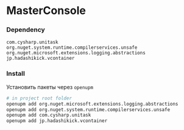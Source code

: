 # MasterConsole

### Dependency
`com.cysharp.unitask`   
`org.nuget.system.runtime.compilerservices.unsafe`   
`org.nuget.microsoft.extensions.logging.abstractions`  
`jp.hadashikick.vcontainer`   


### Install 

Установить пакеты через `openupm`

```sh
# in project root folder
openupm add org.nuget.microsoft.extensions.logging.abstractions
openupm add org.nuget.system.runtime.compilerservices.unsafe
openupm add com.cysharp.unitask
openupm add jp.hadashikick.vcontainer
```
